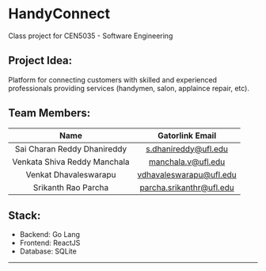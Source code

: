 # HandyConnect
Class project for CEN5035 - Software Engineering

## Project Idea:
Platform for connecting customers with skilled and experienced professionals providing services (handymen, salon, applaince repair, etc).

## Team Members:
| Name | Gatorlink Email |
| :--: | :--: |
| Sai Charan Reddy Dhanireddy | s.dhanireddy@ufl.edu |
| Venkata Shiva Reddy Manchala | manchala.v@ufl.edu |
| Venkat Dhavaleswarapu | vdhavaleswarapu@ufl.edu |
| Srikanth Rao Parcha | parcha.srikanthr@ufl.edu |

## Stack:
- Backend: Go Lang
- Frontend: ReactJS
- Database: SQLite

---
